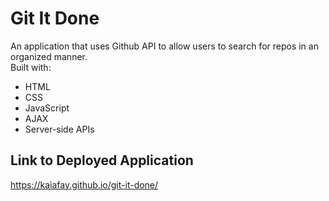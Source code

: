 # Git It Done
An application that uses Github API to allow users to search for repos in an organized manner. <br />
Built with: 
- HTML
- CSS
- JavaScript
- AJAX
- Server-side APIs

## Link to Deployed Application
https://kaiafay.github.io/git-it-done/
